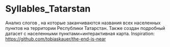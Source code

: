# Syllables_Tatarstan
 
Анализ слогов , на которые заканчиваются названия всех населенных пунктов на территории Республики Татарстан. Также создан подробный датасет с населенными пунктами+интерактивная карта.
Inspiration: https://github.com/tobiaskauer/the-end-is-near
